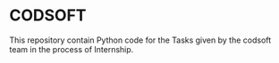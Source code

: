 # CODSOFT

This repository contain Python code for the Tasks given by the codsoft team in the process of Internship.
